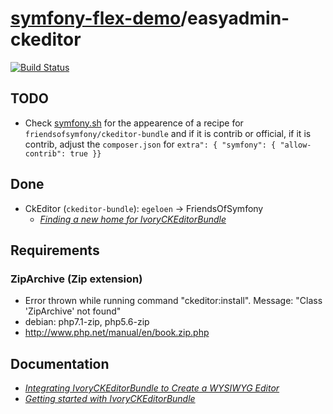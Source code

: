 # [symfony-flex-demo](https://symfony-flex-demo.github.io)/easyadmin-ckeditor

[![Build Status](https://travis-ci.org/symfony-flex-demo/easyadmin-ckeditor.svg?branch=master)](https://travis-ci.org/symfony-flex-demo/easyadmin-ckeditor)

## TODO
* Check [symfony.sh](https://symfony.sh/) for the appearence of a recipe for `friendsofsymfony/ckeditor-bundle` and if it is contrib or official, if it is contrib, adjust the `composer.json` for `extra": { "symfony": { "allow-contrib": true }}`

## Done
* CkEditor (`ckeditor-bundle`): `egeloen` -> FriendsOfSymfony
  * [*Finding a new home for IvoryCKEditorBundle*](http://symfony.com/blog/finding-a-new-home-for-ivoryckeditorbundle)

## Requirements
### ZipArchive (Zip extension)
* Error thrown while running command "ckeditor:install". Message: "Class 'ZipArchive' not found"
* debian: php7.1-zip, php5.6-zip
* http://www.php.net/manual/en/book.zip.php

## Documentation
* *[Integrating IvoryCKEditorBundle to Create a WYSIWYG Editor](https://symfony.com/doc/current/bundles/EasyAdminBundle/integration/ivoryckeditorbundle.html)*
* *[Getting started with IvoryCKEditorBundle](http://symfony.com/doc/master/bundles/IvoryCKEditorBundle)*
